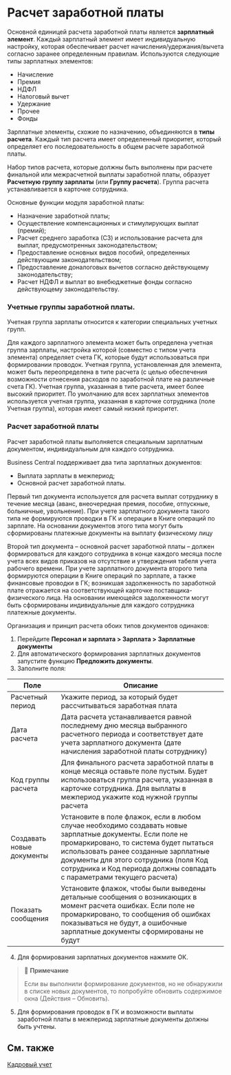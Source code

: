 # Расчет заработной платы

Основной единицей расчета заработной платы является **зарплатный элемент**. Каждый зарплатный элемент имеет индивидуальную настройку, которая обеспечивает расчет начисления/удержания/вычета согласно заранее определенным правилам. Используются следующие типы зарплатных элементов:

- Начисление 
- Премия
- НДФЛ
- Налоговый вычет
- Удержание
- Прочее
- Фонды

Зарплатные элементы, схожие по назначению, объединяются в **типы расчета**. Каждый тип расчета имеет определенный приоритет, который определяет его последовательность в общем расчете заработной платы. 

Набор типов расчета, которые должны быть выполнены при расчете финальной или межрасчетной выплаты заработной платы, образует **Расчетную группу зарплаты** (или **Группу расчета**). Группа расчета устанавливается в карточке сотрудника.

Основные функции модуля заработной платы:

- Назначение заработной платы; 
- Осуществление компенсационных и стимулирующих выплат (премий); 
- Расчет среднего заработка (СЗ) и использование расчета для выплат, предусмотренных законодательством;
- Предоставление основных видов пособий, определенных действующим законодательством; 
- Предоставление доналоговых вычетов согласно действующему законодательству; 
- Расчет НДФЛ и выплат во внебюджетные фонды согласно действующему законодательству.  

### Учетные группы заработной платы.

Учетная группа зарплаты относится к категории специальных учетных групп.

Для каждого зарплатного элемента может быть определена учетная группа зарплаты, настройка которой (совместно с типом учета элемента) определяет счета ГК, которые будут использоваться при формировании проводок. Учетная группа, установленная для элемента, может быть переопределена в типе расчета (с целью обеспечения возможности отнесения расходов по заработной плате на различные счета ГК). Учетная группа, указанная в типе расчета, имеет более высокий приоритет. По умолчанию для всех зарплатных элементов используется учетная группа, указанная в карточке сотрудника (поле Учетная группа), которая имеет самый низкий приоритет.  

### Расчет заработной платы

Расчет заработной платы выполняется специальным зарплатным документом, индивидуальным для каждого сотрудника.

Business Central поддерживает два типа зарплатных документов: 

- Выплата зарплаты в межпериод; 
- Основной расчет заработной платы. 

Первый тип документа используется для расчета выплат сотруднику в течение месяца (аванс, внеочередная премия, пособие, отпускные, больничные, увольнение). При учете зарплатного документа такого типа не формируются проводки в ГК и операции в Книге операций по зарплате. На основании документов этого типа могут быть сформированы платежные документы на выплату физическому лицу 

Второй тип документа – основной расчет заработной платы – должен формироваться для каждого сотрудника в конце каждого месяца после учета всех видов приказов на отсутствие и утверждения табеля учета рабочего времени. При учете зарплатного документа второго типа формируются операции в Книге операций по зарплате, а также финансовые проводки в ГК; возникшая задолженность по заработной плате отражается на соответствующей карточке поставщика-физического лица. На основании имеющейся задолженности могут быть сформированы индивидуальные для каждого сотрудника платежные документы. 

Организация и принцип расчета обоих типов документов одинаков:

1. Перейдите **Персонал и зарплата > Зарплата > Зарплатные документы**
2. Для автоматического формирования зарплатных документов запустите функцию **Предложить документы**.
3. Заполните поля:  

| Поле                      | Описание                                                     |
| ------------------------- | ------------------------------------------------------------ |
| Расчетный период          | Укажите период, за который будет рассчитываться заработная плата |
| Дата  расчета             | Дата расчета устанавливается равной последнему дню месяца выбранного расчетного периода и соответствует дате учета зарплатного документа (дате начисления заработной платы сотруднику) |
| Код группы расчета        | Для финального расчета заработной платы в конце месяца оставьте поле пустым. Будет использоваться группа расчета, указанная в карточке сотрудника. Для выплаты в межпериод укажите код нужной группы расчета |
| Создавать новые документы | Установите в поле флажок, если в любом случае необходимо создавать новые зарплатные документы. Если поле не промаркировано, то система будет пытаться использовать ранее созданные зарплатные документы для этого сотрудника (поля Код сотрудника и Код периода должны совпадать с параметрами текущего расчета) |
| Показать сообщения        | Установите флажок, чтобы были выведены детальные сообщения о возникающих в момент расчета ошибках. Если поле не промаркировано, то сообщения об ошибках показываться не будут, а ошибочные зарплатные документы сформированы не будут |

4. Для формирования зарплатных документов нажмите ОК. 

> :speech_balloon: **Примечание**
>
> Если вы выполнили формирование документов, но не обнаружили в списке новых документов, то попробуйте обновить содержимое окна (Действия – Обновить). 

5. Для формирования проводок в ГК и возможности выплаты заработной платы в межпериод зарплатные документы должны быть учтены.

## См. также

[Кадровый учет](Human-Resources.md)
